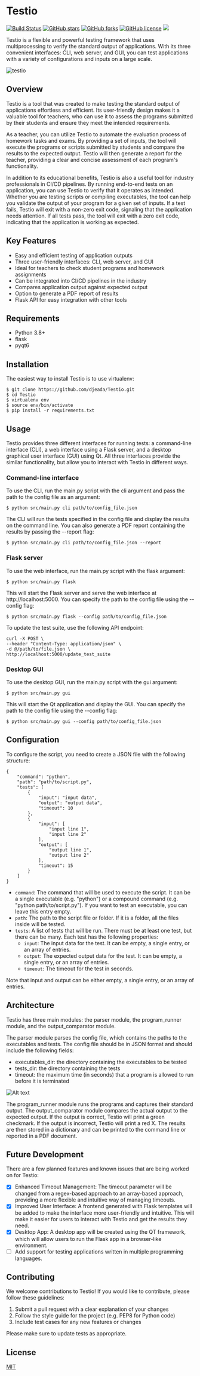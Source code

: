 # Testio

[![Build Status](https://travis-ci.org/djeada/testio.svg?branch=main)](https://travis-ci.org/djeada/testio)
<a href="https://github.com/djeada/testio/stargazers"><img alt="GitHub stars" src="https://img.shields.io/github/stars/djeada/testio"></a>
<a href="https://github.com/djeada/testio/network"><img alt="GitHub forks" src="https://img.shields.io/github/forks/djeada/testio"></a>
<a href="https://github.com/djeada/testio/blob/master/LICENSE.txt"><img alt="GitHub license" src="https://img.shields.io/github/license/djeada/testio"></a>
<a href=""><img src="https://img.shields.io/badge/contributions-welcome-brightgreen.svg?style=flat"></a>

Testio is a flexible and powerful testing framework that uses multiprocessing to verify the standard output of applications. With its three convenient interfaces: CLI, web server, and GUI, you can test applications with a variety of configurations and inputs on a large scale.

![testio](https://github.com/djeada/Testio/assets/37275728/fdce4a8e-76d7-4d87-98ec-e07e9ae4d853)

## Overview
Testio is a tool that was created to make testing the standard output of applications effortless and efficient. Its user-friendly design makes it a valuable tool for teachers, who can use it to assess the programs submitted by their students and ensure they meet the intended requirements.

As a teacher, you can utilize Testio to automate the evaluation process of homework tasks and exams. By providing a set of inputs, the tool will execute the programs or scripts submitted by students and compare the results to the expected output. Testio will then generate a report for the teacher, providing a clear and concise assessment of each program's functionality.

In addition to its educational benefits, Testio is also a useful tool for industry professionals in CI/CD pipelines. By running end-to-end tests on an application, you can use Testio to verify that it operates as intended. Whether you are testing scripts or compiling executables, the tool can help you validate the output of your program for a given set of inputs. If a test fails, Testio will exit with a non-zero exit code, signaling that the application needs attention. If all tests pass, the tool will exit with a zero exit code, indicating that the application is working as expected.

## Key Features
- Easy and efficient testing of application outputs
- Three user-friendly interfaces: CLI, web server, and GUI
- Ideal for teachers to check student programs and homework assignments
- Can be integrated into CI/CD pipelines in the industry
- Compares application output against expected output
- Option to generate a PDF report of results
- Flask API for easy integration with other tools

## Requirements

* Python 3.8+
* flask
* pyqt6

## Installation

The easiest way to install Testio is to use virtualenv:


    $ git clone https://github.com/djeada/Testio.git
    $ cd Testio
    $ virtualenv env
    $ source env/bin/activate
    $ pip install -r requirements.txt

## Usage

Testio provides three different interfaces for running tests: a command-line interface (CLI), a web interface using a Flask server, and a desktop graphical user interface (GUI) using Qt. All three interfaces provide the similar functionality, but allow you to interact with Testio in different ways.

### Command-line interface

To use the CLI, run the main.py script with the cli argument and pass the path to the config file as an argument:

    $ python src/main.py cli path/to/config_file.json

The CLI will run the tests specified in the config file and display the results on the command line. You can also generate a PDF report containing the results by passing the --report flag:

    $ python src/main.py cli path/to/config_file.json --report

### Flask server

To use the web interface, run the main.py script with the flask argument:

    $ python src/main.py flask

This will start the Flask server and serve the web interface at http://localhost:5000. You can specify the path to the config file using the --config flag:

    $ python src/main.py flask --config path/to/config_file.json

To update the test suite, use the following API endpoint:

    curl -X POST \
    --header "Content-Type: application/json" \
    -d @/path/to/file.json \
    http://localhost:5000/update_test_suite

### Desktop GUI

To use the desktop GUI, run the main.py script with the gui argument:

    $ python src/main.py gui

This will start the Qt application and display the GUI. You can specify the path to the config file using the --config flag:

    $ python src/main.py gui --config path/to/config_file.json

## Configuration

To configure the script, you need to create a JSON file with the following structure:

    {
        "command": "python",
        "path": "path/to/script.py",
        "tests": [
            {
                "input": "input data",
                "output": "output data",
                "timeout": 10
            },
            {
                "input": [
                    "input line 1",
                    "input line 2"
                ],
                "output": [
                    "output line 1",
                    "output line 2"
                ],
                "timeout": 15
            }
        ]
    }

* `command`: The command that will be used to execute the script. It can be a single executable (e.g. "python") or a compound command (e.g. "python path/to/script.py"). If you want to test an executable, you can leave this entry empty.
* `path`: The path to the script file or folder. If it is a folder, all the files inside will be tested.
* `tests`: A list of tests that will be run. There must be at least one test, but there can be many. Each test has the following properties:
  - `input`: The input data for the test. It can be empty, a single entry, or an array of entries.
  - `output`: The expected output data for the test. It can be empty, a single entry, or an array of entries.
  - `timeout`: The timeout for the test in seconds.

Note that input and output can be either empty, a single entry, or an array of entries. 


## Architecture

Testio has three main modules: the parser module, the program_runner module, and the output_comparator module.

The parser module parses the config file, which contains the paths to the executables and tests. The config file should be in JSON format and should include the following fields:

* executables_dir: the directory containing the executables to be tested
* tests_dir: the directory containing the tests
* timeout: the maximum time (in seconds) that a program is allowed to run before it is terminated

![Alt text](https://github.com/djeada/Testio/blob/main/resources/diagram.png)

The program_runner module runs the programs and captures their standard output. The output_comparator module compares the actual output to the expected output. If the output is correct, Testio will print a green checkmark. If the output is incorrect, Testio will print a red X. The results are then stored in a dictionary and can be printed to the command line or reported in a PDF document.

## Future Development

There are a few planned features and known issues that are being worked on for Testio:

- [x] Enhanced Timeout Management: The timeout parameter will be changed from a regex-based approach to an array-based approach, providing a more flexible and intuitive way of managing timeouts.
- [x] Improved User Interface: A frontend generated with Flask templates will be added to make the interface more user-friendly and intuitive. This will make it easier for users to interact with Testio and get the results they need.
- [x] Desktop App: A desktop app will be created using the QT framework, which will allow users to run the Flask app in a browser-like environment. 
- [ ] Add support for testing applications written in multiple programming languages.
 
## Contributing
We welcome contributions to Testio! If you would like to contribute, please follow these guidelines:

1. Submit a pull request with a clear explanation of your changes
1. Follow the style guide for the project (e.g. PEP8 for Python code)
1. Include test cases for any new features or changes

Please make sure to update tests as appropriate.

## License
[MIT](https://choosealicense.com/licenses/mit/)
